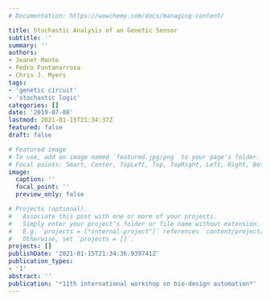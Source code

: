 ```yaml
---
# Documentation: https://wowchemy.com/docs/managing-content/

title: Stochastic Analysis of an Genetic Sensor
subtitle: ''
summary: ''
authors:
- Jeanet Mante
- Pedro Fontanarrosa
- Chris J. Myers
tags:
- 'genetic circuit'
- 'stochastic logic'
categories: []
date: '2019-07-08'
lastmod: 2021-01-15T21:34:37Z
featured: false
draft: false

# Featured image
# To use, add an image named `featured.jpg/png` to your page's folder.
# Focal points: Smart, Center, TopLeft, Top, TopRight, Left, Right, BottomLeft, Bottom, BottomRight.
image:
  caption: ''
  focal_point: ''
  preview_only: false

# Projects (optional).
#   Associate this post with one or more of your projects.
#   Simply enter your project's folder or file name without extension.
#   E.g. `projects = ["internal-project"]` references `content/project/deep-learning/index.md`.
#   Otherwise, set `projects = []`.
projects: []
publishDate: '2021-01-15T21:34:36.939741Z'
publication_types:
- '1'
abstract: ''
publication: '*11th international workshop on bio-design automation*'
---
```

